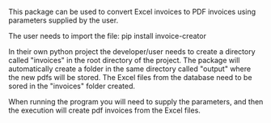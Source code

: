 This package can be used to convert Excel invoices to PDF invoices using parameters supplied by the user.

The user needs to import the file:
pip install invoice-creator

In their own python project the developer/user needs to create a directory called "invoices" in the root directory of the project. The package will automatically create a folder in the
same directory called "output" where the new pdfs will be stored. The Excel files from the database need to be sored in the "invoices" folder created.

When running the program you will need to supply the parameters, and then the execution will create pdf invoices from the Excel files.

